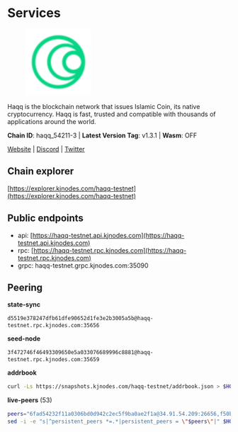 # Services

<figure><img src="https://raw.githubusercontent.com/kj89/cosmos-images/main/logos/haqq.png" width="150" alt=""><figcaption></figcaption></figure>

Haqq is the blockchain network that issues Islamic Coin,  its native cryptocurrency. Haqq is fast, trusted and  compatible with thousands of applications around the world.

**Chain ID**: haqq_54211-3 | **Latest Version Tag**: v1.3.1 | **Wasm**: OFF

[Website](https://islamiccoin.net) | [Discord](https://discord.gg/hU9MHG5kZq) | [Twitter](https://twitter.com/Islamic_Coin)




## Chain explorer
[https://explorer.kjnodes.com/haqq-testnet](https://explorer.kjnodes.com/haqq-testnet)

## Public endpoints

* api: [https://haqq-testnet.api.kjnodes.com](https://haqq-testnet.api.kjnodes.com)
* rpc: [https://haqq-testnet.rpc.kjnodes.com](https://haqq-testnet.rpc.kjnodes.com)
* grpc: haqq-testnet.grpc.kjnodes.com:35090

## Peering

**state-sync**

```text
d5519e378247dfb61dfe90652d1fe3e2b3005a5b@haqq-testnet.rpc.kjnodes.com:35656
```

**seed-node**

```text
3f472746f46493309650e5a033076689996c8881@haqq-testnet.rpc.kjnodes.com:35659
```

**addrbook**
```bash
curl -Ls https://snapshots.kjnodes.com/haqq-testnet/addrbook.json > $HOME/.haqqd/config/addrbook.json
```

**live-peers** (53)
```bash
peers="6fad54232f11a0306bd0d942c2ec5f9ba0ae2f1a@34.91.54.209:26656,f50b6abb555c0d420834860d9a8f499801bb3ae8@135.181.62.222:26656,b1c07038b5b9b96d6fb35e4bb417af7ed238e733@95.217.35.186:26656,9eb507f9365313dbe7f426050fec9648298f58ee@109.205.183.51:26656,3df5a68b919177179c6dcb0b9c9354fd6bbba1c8@65.109.92.240:20116,d7ac44bf8f8d760c3df1a8695145021f35feb985@34.88.220.124:26656,d5519e378247dfb61dfe90652d1fe3e2b3005a5b@65.109.68.190:35656,56158e0f2acf850114e82644afceb565a73b08cc@185.144.99.95:26656,eb503dddcc41ba801c646d63cc762de4e9c43aa4@35.228.23.164:26656,6771e65c1b30cc514faf5943320fdda480fe9124@95.216.39.183:26656,ba56c564a5430632e59e2b08fc348735bc56b32f@154.12.232.140:26656,7f2828e3910a4b165a65e5bfb2465c1e809bad3b@65.108.48.182:26656,23ff658b56fbb8bc73372973a34733ff5d79b435@142.132.202.50:11604,927a323649e7dd8d4c75da6e5edaee439652b46f@65.109.92.241:20116,bc777df96c83c0433561c88c541dbbc520928f6c@195.3.221.239:26656,90b1d14fc7393c6b6452ecf8b3cdd078a445a238@65.109.112.178:29656,45bc6d84ffb3bb725cf78e82205639797c30af67@65.108.199.62:26656,a6150d39e4725d28a56f41ebf3c6d457c54bd2f1@34.138.250.4:26656,230d299006a432b0f44534ca8a19c8c876c0ccb3@85.10.193.246:26656,93ae3fa625f55b98225b870e4fd4052ad8a97b97@109.123.252.231:26656,78e3ef8adf819b479acc13a2f92ab5c0fa350aeb@66.45.231.30:11464,b4d5d5bdc09d4ca55e7683551ff37fee8a7ea72b@154.26.157.242:35656,90b40d2b773090b82aa7788c2d1937e4fd6d2dc0@65.108.231.124:19656,001eb7a3a03dc11539541737262c4ddc84dec283@91.195.101.98:26656,b72f2156db8c87e679dc853730746ff40038120c@213.239.215.77:26656,2d13d679b64e1a574904a140f72815644ec71131@65.21.133.125:30656,8c1ccf59f2a67713041579328097eb6b3e4e66e6@46.38.232.86:11656,59af99085c961a6a5c8dc4bc8b3abffda16ddccb@135.181.38.62:26656,a884387139109784cad9193652b82ef20a85d713@38.242.159.148:26656,073a2d6ef69f04b563e160a0e33eab84ae093aa9@154.26.157.233:35656,ee4db669ed2ff87cb2a47f848fa061517eb47737@161.97.151.46:26656,48a2a7762a579d25bca95b0a3548b714238dd60b@213.239.216.252:20656,fb3fcbc1dc08d5dd6e0001515d3c35274f443b7e@149.102.145.45:35656,cf0fd9aeb45059adbfa9eb99352dd67b85b86072@65.109.106.91:21656,cf5d60d0cdbdeb68caf1993a7422f942d37b56a7@194.163.142.120:35656,f57fae1bdea281392b563a58978a2d8c0a37725f@95.217.233.234:26656,3afcd044314bff8a2b3579b545e642edbd80396d@154.26.157.237:35656,0629018cef2e53288757381ffdc0b84cbb5931cc@95.216.1.249:26656,ccff2d110a06e8a76fd1529200d96316eb077007@65.108.78.116:46656,1a68f19b58e0c4e99c907a3c43923641a1595c88@149.102.133.29:35656,50898046189f8cd8f7e996852ac84037c914a8ee@149.102.132.140:35656,e6dcff84fa8e853372499feb8d0d739d9ca41c96@195.201.241.25:35656,93b38ab25edf6c00fbc0cc25c7b7fcd1460d9f96@82.223.109.59:16656,b3192bb73b66894426b8c588fa1ae966c08e5a7c@154.26.157.241:35656,ed145a35b436878c1f1c10634bd18600f3696e17@95.217.181.142:26656,29731457774b61da8186b9c764e8f7c1e2465e3e@142.93.36.176:26656,b8a448782429ee7679c580ec5ef20a7325916cb3@202.61.194.254:56656,1ced29ae63d4ab19c71bafc3920f33de33584ba2@78.46.72.114:33656,5034467ea06fed661f02770ca27197d033df71d2@149.102.132.138:35656,24e894d4d8a18276acf6051cccf369a1ce69842d@65.108.151.105:26656,6ce864d853904ebef9400528f129d8fefa6f1827@91.211.251.232:36656,3f5110515b76596e05a447fd50e4727eaad00124@188.34.201.77:26656,32a8eec046b95e8646ff0810b4596dc7083a0beb@65.108.145.131:26656"
sed -i -e "s|^persistent_peers *=.*|persistent_peers = \"$peers\"|" $HOME/.haqqd/config/config.toml
```
